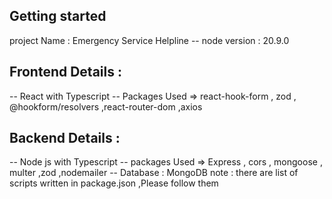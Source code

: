 ## Getting started

project Name : Emergency Service Helpline
-- node version : 20.9.0

## Frontend Details :

-- React with Typescript
-- Packages Used => react-hook-form , zod , @hookform/resolvers ,react-router-dom ,axios

## Backend Details :

-- Node js with Typescript
-- packages Used => Express , cors , mongoose , multer ,zod ,nodemailer
-- Database : MongoDB
note : there are list of scripts written in package.json ,Please follow them
